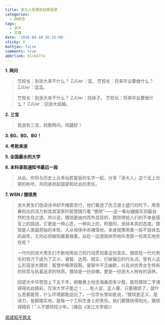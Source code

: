 ```yaml
---
title: 浙大人有哪些经典语录
categories:
  - 碎碎念
tags:
  - 浙大
  - 文摘
date: '2016-04-10 16:35:00'
sticky: 0
mathjax: false
comments: true
abbrlink: b1c64774
---
```


**1. 两问**
> 竺校长：到浙大来干什么？
> ZJUer：混。
> 竺校长：将来毕业要做什么？
> ZJUer：混混。<!-- more -->

> 竺校长：到浙大来干什么？
> ZJUer：找妹子。
> 竺校长：将来毕业要做什么？
> ZJUer：回浙大结婚。

**2. 三宝**
> 我浙有三宝，校歌两问，鸡腿好！

**3. BG、BG、BG！**

**4. 考败来浙**

**5. 全国最水的大学**

**6. 本科录取通知书最后一段**
> 从此，你将与历史上众多灿若星辰的名字一起，分享「浙大人」这个无上光荣的称号，共同承担起国家和社会的责任。

**7. WSN / 猥琐男**
> 浙大男生们饱读诗书却不掩窗苦行，他们看透了伪卫道士盛行的时下，用青春阳光的活力和宜其室家的聪慧践行着 “猥琐”——这一看似龌龊实则最自然的生存之道。所以说，猥琐是由内而外显现的，猥琐带给人们的不单是感官上的挑战，它更是一种心态，一种向上的，积极的，坚持本真的态度。猥琐是人类最原始的本性，人从母体中赤裸落地，本身就携带着一些不容抹去的品性，又何必将缺陷藏着掖着，站在一边道貌岸然地斥责那一份真实地存在呢？
> 
> 一代代的浙大男生们不断地用自己的行动贯彻着这份真实。猥琐在一代代男生的努力下成为了正义、睿智、达观、踏实、打破偏见的代名词，曾有人这么形容浙大猥琐：智慧中略带狡黠，睿智中不乏幽默，以及对优秀女生特有的欣赏与执着追求的特质。猥琐是一份自嘲，更是一份浙大人特有的涵养。
> 
> 回望大中华悠悠上下五千年，俯瞰黄土地沧海桑田多少载，能将猥琐二字演绎得如此精彩，仅浙大学子能之！……有人说，这人哪，只要猥琐了，就什么苦都能受，什么环境都能适应了。一位学长曾如是说，“猥琐是正义，是活力，是脚踏实地，是每一个工科生身上的责任。我们要猥琐得阳光，猥琐得精彩！”人不猥琐枉少年。（摘自《浙江大学报》）

[阅读知乎原文](https://www.zhihu.com/question/40129748/answer/94637444)
